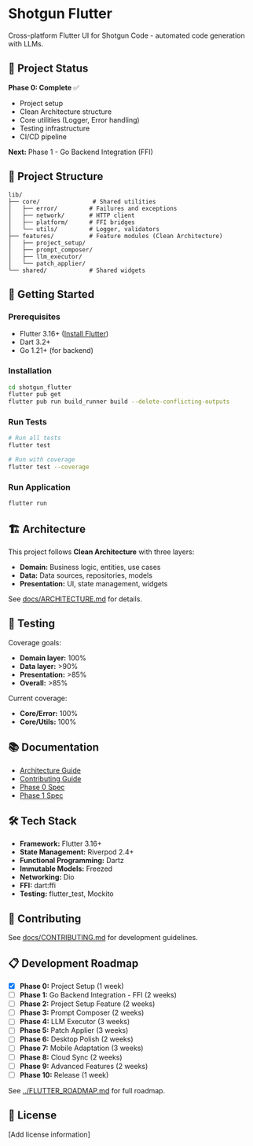 # Shotgun Flutter

Cross-platform Flutter UI for Shotgun Code - automated code generation with LLMs.

## 🎯 Project Status

**Phase 0: Complete** ✅
- Project setup
- Clean Architecture structure
- Core utilities (Logger, Error handling)
- Testing infrastructure
- CI/CD pipeline

**Next:** Phase 1 - Go Backend Integration (FFI)

## 📁 Project Structure

```
lib/
├── core/               # Shared utilities
│   ├── error/         # Failures and exceptions
│   ├── network/       # HTTP client
│   ├── platform/      # FFI bridges
│   └── utils/         # Logger, validators
├── features/          # Feature modules (Clean Architecture)
│   ├── project_setup/
│   ├── prompt_composer/
│   ├── llm_executor/
│   └── patch_applier/
└── shared/            # Shared widgets
```

## 🚀 Getting Started

### Prerequisites

- Flutter 3.16+ ([Install Flutter](https://docs.flutter.dev/get-started/install))
- Dart 3.2+
- Go 1.21+ (for backend)

### Installation

```bash
cd shotgun_flutter
flutter pub get
flutter pub run build_runner build --delete-conflicting-outputs
```

### Run Tests

```bash
# Run all tests
flutter test

# Run with coverage
flutter test --coverage
```

### Run Application

```bash
flutter run
```

## 🏗️ Architecture

This project follows **Clean Architecture** with three layers:

- **Domain:** Business logic, entities, use cases
- **Data:** Data sources, repositories, models
- **Presentation:** UI, state management, widgets

See [docs/ARCHITECTURE.md](docs/ARCHITECTURE.md) for details.

## 🧪 Testing

Coverage goals:
- **Domain layer:** 100%
- **Data layer:** >90%
- **Presentation:** >85%
- **Overall:** >85%

Current coverage:
- **Core/Error:** 100%
- **Core/Utils:** 100%

## 📚 Documentation

- [Architecture Guide](docs/ARCHITECTURE.md)
- [Contributing Guide](docs/CONTRIBUTING.md)
- [Phase 0 Spec](../specs/PHASE_0_SETUP.md)
- [Phase 1 Spec](../specs/PHASE_1_GO_INTEGRATION.md)

## 🛠️ Tech Stack

- **Framework:** Flutter 3.16+
- **State Management:** Riverpod 2.4+
- **Functional Programming:** Dartz
- **Immutable Models:** Freezed
- **Networking:** Dio
- **FFI:** dart:ffi
- **Testing:** flutter_test, Mockito

## 🤝 Contributing

See [docs/CONTRIBUTING.md](docs/CONTRIBUTING.md) for development guidelines.

## 📋 Development Roadmap

- [x] **Phase 0:** Project Setup (1 week)
- [ ] **Phase 1:** Go Backend Integration - FFI (2 weeks)
- [ ] **Phase 2:** Project Setup Feature (2 weeks)
- [ ] **Phase 3:** Prompt Composer (2 weeks)
- [ ] **Phase 4:** LLM Executor (3 weeks)
- [ ] **Phase 5:** Patch Applier (3 weeks)
- [ ] **Phase 6:** Desktop Polish (2 weeks)
- [ ] **Phase 7:** Mobile Adaptation (3 weeks)
- [ ] **Phase 8:** Cloud Sync (2 weeks)
- [ ] **Phase 9:** Advanced Features (2 weeks)
- [ ] **Phase 10:** Release (1 week)

See [../FLUTTER_ROADMAP.md](../FLUTTER_ROADMAP.md) for full roadmap.

## 📄 License

[Add license information]
